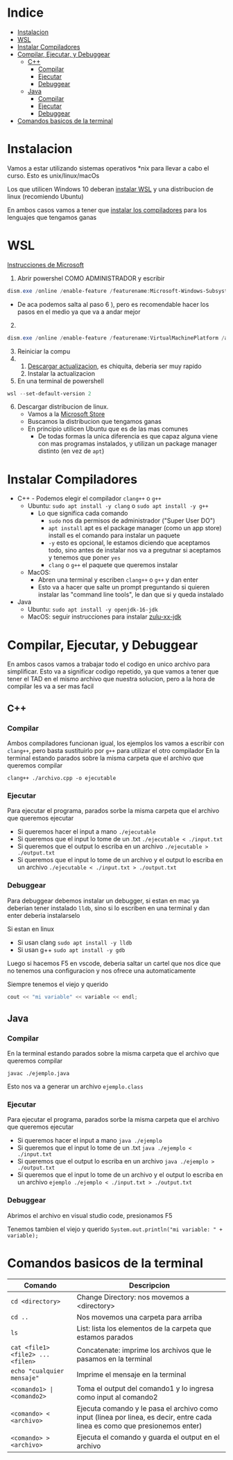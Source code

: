 # Indice
- [Instalacion](#instalacion)
- [WSL](#wsl)
- [Instalar Compiladores](#instalar-compiladores)
- [Compilar, Ejecutar, y Debuggear](#compilar-ejecutar-y-debuggear)
  - [C++](#c)
    - [Compilar](#compilar)
    - [Ejecutar](#ejecutar)
    - [Debuggear](#debuggear)
  - [Java](#java)
    - [Compilar](#compilar-1)
    - [Ejecutar](#ejecutar-1)
    - [Debuggear](#debuggear-1)
- [Comandos basicos de la terminal](#comandos-basicos-de-la-terminal)

# Instalacion
Vamos a estar utilizando sistemas operativos *nix para llevar a cabo el curso. Esto es unix/linux/macOs

Los que utilicen Windows 10 deberan [instalar WSL](#wsl) y una distribucion de linux (recomiendo Ubuntu)

En ambos casos vamos a tener que [instalar los compiladores](#instalar-compiladores) para los lenguajes que tengamos ganas


# WSL
[Instrucciones de Microsoft](https://docs.microsoft.com/en-us/windows/wsl/install-win10#manual-installation-steps)

1. Abrir powershel COMO ADMINISTRADOR y escribir 
```powershell
dism.exe /online /enable-feature /featurename:Microsoft-Windows-Subsystem-Linux /all /norestart
```
 - De aca podemos salta al paso 6 ), pero es recomendable hacer los pasos en el medio ya que va a andar mejor

2. 
```powershell
dism.exe /online /enable-feature /featurename:VirtualMachinePlatform /all /norestart
```
3. Reiniciar la compu
4. 1. [Descargar actualizacion](https://wslstorestorage.blob.core.windows.net/wslblob/wsl_update_x64.msi), es chiquita, deberia ser muy rapido
   2. Instalar la actualizacion
5. En una terminal de powershell
```powershell
wsl --set-default-version 2
```
6. Descargar distribucion de linux. 
    - Vamos a la [Microsoft Store](https://aka.ms/wslstore) 
    - Buscamos la distribucion que tengamos ganas
    - En principio utilicen Ubuntu que es de las mas comunes
      - De todas formas la unica diferencia es que capaz alguna viene con mas programas instalados, y utilizan un package manager distinto (en vez de `apt`)

# Instalar Compiladores
- C++ - Podemos elegir el compilador `clang++` o `g++`
  - Ubuntu: `sudo apt install -y clang` o `sudo apt install -y g++`
    - Lo que significa cada comando
      - `sudo` nos da permisos de administrador ("Super User DO")
      - `apt install` apt es el package manager (como un app store) install es el comando para instalar un paquete
      - `-y` esto es opcional, le estamos diciendo que aceptamos todo, sino antes de instalar nos va a pregutnar si aceptamos y tenemos que poner `yes`
      - `clang` o `g++` el paquete que queremos instalar
  - MacOS: 
    - Abren una terminal y escriben `clang++` o `g++` y dan enter
    - Esto va a hacer que salte un prompt preguntando si quieren instalar las "command line tools", le dan que si y queda instalado
- Java
  - Ubuntu: `sudo apt install -y openjdk-16-jdk`
  - MacOS: seguir instrucciones para instalar [zulu-xx-jdk](https://docs.azul.com/core/zulu-openjdk/install/macos)

# Compilar, Ejecutar, y Debuggear
En ambos casos vamos a trabajar todo el codigo en unico archivo para simplificar. Esto va a significar codigo repetido, ya que vamos a tener que tener el TAD en el mismo archivo que nuestra solucion, pero a la hora de compilar les va a ser mas facil

## C++

### Compilar
Ambos compiladores funcionan igual, los ejemplos los vamos a escribir con `clang++`, pero basta sustituirlo por `g++` para utilizar el otro compilador
En la terminal estando parados sobre la misma carpeta que el archivo que queremos compilar
```
clang++ ./archivo.cpp -o ejecutable
```
### Ejecutar
Para ejecutar el programa, parados sorbe la misma carpeta que el archivo que queremos ejecutar
- Si queremos hacer el input a mano `./ejecutable`
- Si queremos que el input lo tome de un .txt `./ejecutable < ./input.txt`
- Si queremos que el output lo escriba en un archivo `./ejecutable > ./output.txt`
- Si queremos que el input lo tome de un archivo y el output lo escriba en un archivo `./ejecutable < ./input.txt > ./output.txt`

### Debuggear
Para debuggear debemos instalar un debugger, si estan en mac ya deberian tener instalado `lldb`, sino si lo escriben en una terminal y dan enter deberia instalarselo

Si estan en linux
- Si usan clang `sudo apt install -y lldb`
- Si usan g++ `sudo apt install -y gdb`

Luego si hacemos F5 en vscode, deberia saltar un cartel que nos dice que no tenemos una configuracion y nos ofrece una automaticamente

Siempre tenemos el viejo y querido
```c++
cout << "mi variable" << variable << endl;
```

## Java

### Compilar
En la terminal estando parados sobre la misma carpeta que el archivo que queremos compilar
```
javac ./ejemplo.java
```
Esto nos va a generar un archivo `ejemplo.class`

### Ejecutar
Para ejecutar el programa, parados sorbe la misma carpeta que el archivo que queremos ejecutar
- Si queremos hacer el input a mano `java ./ejemplo`
- Si queremos que el input lo tome de un .txt `java ./ejemplo < ./input.txt`
- Si queremos que el output lo escriba en un archivo `java ./ejemplo > ./output.txt`
- Si queremos que el input lo tome de un archivo y el output lo escriba en un archivo `ejemplo ./ejemplo < ./input.txt > ./output.txt`


### Debuggear
Abrimos el archivo en visual studio code, presionamos F5

Tenemos tambien el viejo y querido `System.out.println("mi variable: " + variable);`

# Comandos basicos de la terminal
| Comando                           | Descripcion                                                                                                                 |
| --------------------------------- | --------------------------------------------------------------------------------------------------------------------------- |
| `cd <directory>`                  | Change Directory: nos movemos a \<directory>                                                                                |
| `cd ..`                           | Nos movemos una carpeta para arriba                                                                                         |
| `ls`                              | List: lista los elementos de la carpeta que estamos parados                                                                 |
| `cat <file1> <file2> ... <filen>` | Concatenate: imprime los archivos que le pasamos en la terminal                                                             |
| `echo "cualquier mensaje"`        | Imprime el mensaje en la terminal                                                                                           |
| `<comando1> \| <comando2>`        | Toma el output del comando1 y lo ingresa como input al comando2                                                             |
| `<comando> < <archivo>`           | Ejecuta comando y le pasa el archivo como input (linea por linea, es decir, entre cada linea es como que presionemos enter) |
| `<comando> > <archivo>`           | Ejecuta el comando y guarda el output en el archivo                                                                         |

